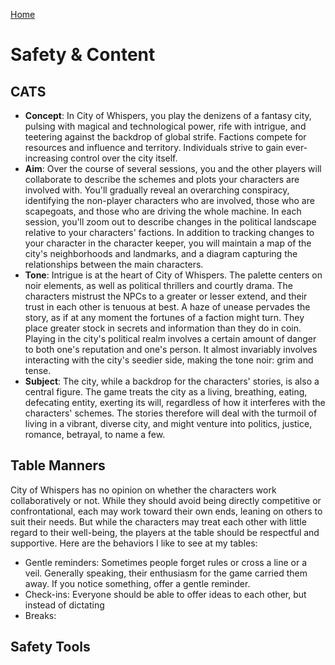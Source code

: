 [Home](index.md)

# Safety & Content

## CATS
* **Concept**: In City of Whispers, you play the denizens of a fantasy city, pulsing with magical and technological power, rife with intrigue, and teetering against the backdrop of global strife. Factions compete for resources and influence and territory. Individuals strive to gain ever-increasing control over the city itself. 
* **Aim**: Over the course of several sessions, you and the other players will collaborate to describe the schemes and plots your characters are involved with. You'll gradually reveal an overarching conspiracy, identifying the non-player characters who are involved, those who are scapegoats, and those who are driving the whole machine. In each session, you'll zoom out to describe changes in the political landscape relative to your characters' factions. In addition to tracking changes to your character in the character keeper, you will maintain a map of the city's neighborhoods and landmarks, and a diagram capturing the relationships between the main characters.
* **Tone**: Intrigue is at the heart of City of Whispers. The palette centers on noir elements, as well as political thrillers and courtly drama. The characters mistrust the NPCs to a greater or lesser extend, and their trust in each other is tenuous at best. A haze of unease pervades the story, as if at any moment the fortunes of a faction might turn. They place greater stock in secrets and information than they do in coin. Playing in the city's political realm involves a certain amount of danger to both one's reputation and one's person. It almost invariably involves interacting with the city's seedier side, making the tone noir: grim and tense.
* **Subject**: The city, while a backdrop for the characters' stories, is also a central figure. The game treats the city as a living, breathing, eating, defecating entity, exerting its will, regardless of how it interferes with the characters' schemes. The stories therefore will deal with the turmoil of living in a vibrant, diverse city, and might venture into politics, justice, romance, betrayal, to name a few.

## Table Manners
City of Whispers has no opinion on whether the characters work collaboratively or not. While they should avoid being directly competitive or confrontational, each may work toward their own ends, leaning on others to suit their needs. But while the characters may treat each other with little regard to their well-being, the players at the table should be respectful and supportive. Here are the behaviors I like to see at my tables:

* Gentle reminders: Sometimes people forget rules or cross a line or a veil. Generally speaking, their enthusiasm for the game carried them away. If you notice something, offer a gentle reminder. 
* Check-ins: Everyone should be able to offer ideas to each other, but instead of dictating
* Breaks:


## Safety Tools